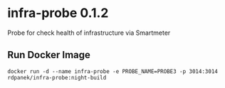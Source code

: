 # infra-probe 0.1.2
Probe for check health of infrastructure via Smartmeter

## Run Docker Image
`docker run -d --name infra-probe -e PROBE_NAME=PROBE3 -p 3014:3014 rdpanek/infra-probe:night-build`
